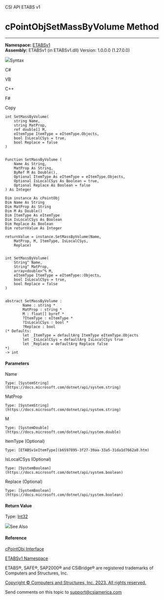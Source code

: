 ﻿

CSI API ETABS v1

# cPointObjSetMassByVolume Method  
  
---  
  
**Namespace:** [ETABSv1](2780f1b8-2033-5289-2298-1cdb2a7508d9.htm)  
**Assembly:** ETABSv1 (in ETABSv1.dll) Version: 1.0.0.0 (1.27.0.0)

![](../icons/SectionExpanded.png)Syntax

C#

VB

C++

F#

Copy

    
    
    int SetMassByVolume(
    	string Name,
    	string MatProp,
    	ref double[] M,
    	eItemType ItemType = eItemType.Objects,
    	bool IsLocalCSys = true,
    	bool Replace = false
    )
    
    
    Function SetMassByVolume ( 
    	Name As String,
    	MatProp As String,
    	ByRef M As Double(),
    	Optional ItemType As eItemType = eItemType.Objects,
    	Optional IsLocalCSys As Boolean = true,
    	Optional Replace As Boolean = false
    ) As Integer
    
    Dim instance As cPointObj
    Dim Name As String
    Dim MatProp As String
    Dim M As Double()
    Dim ItemType As eItemType
    Dim IsLocalCSys As Boolean
    Dim Replace As Boolean
    Dim returnValue As Integer
    
    returnValue = instance.SetMassByVolume(Name, 
    	MatProp, M, ItemType, IsLocalCSys, 
    	Replace)
    
    
    int SetMassByVolume(
    	String^ Name, 
    	String^ MatProp, 
    	array<double>^% M, 
    	eItemType ItemType = eItemType::Objects, 
    	bool IsLocalCSys = true, 
    	bool Replace = false
    )
    
    
    abstract SetMassByVolume : 
            Name : string * 
            MatProp : string * 
            M : float[] byref * 
            ?ItemType : eItemType * 
            ?IsLocalCSys : bool * 
            ?Replace : bool 
    (* Defaults:
            let _ItemType = defaultArg ItemType eItemType.Objects
            let _IsLocalCSys = defaultArg IsLocalCSys true
            let _Replace = defaultArg Replace false
    *)
    -> int 
    

#### Parameters

Name

    Type: [SystemString](https://docs.microsoft.com/dotnet/api/system.string)  

MatProp

    Type: [SystemString](https://docs.microsoft.com/dotnet/api/system.string)  

M

    Type: [SystemDouble](https://docs.microsoft.com/dotnet/api/system.double)  

ItemType (Optional)

    Type: [ETABSv1eItemType](b6597895-3f27-39aa-33a5-31da1d7662a0.htm)  

IsLocalCSys (Optional)

    Type: [SystemBoolean](https://docs.microsoft.com/dotnet/api/system.boolean)  

Replace (Optional)

    Type: [SystemBoolean](https://docs.microsoft.com/dotnet/api/system.boolean)  

#### Return Value

Type: [Int32](https://docs.microsoft.com/dotnet/api/system.int32)

![](../icons/SectionExpanded.png)See Also

#### Reference

[cPointObj Interface](07661691-ffa8-f77b-7580-1973c7be1978.htm)

[ETABSv1 Namespace](2780f1b8-2033-5289-2298-1cdb2a7508d9.htm)

ETABS®, SAFE®, SAP2000® and CSiBridge® are registered trademarks of Computers
and Structures, Inc.  

[Copyright © Computers and Structures, Inc. 2023. All rights
reserved.](http://www.csiamerica.com)

Send comments on this topic to
[support@csiamerica.com](mailto:support%40csiamerica.com?Subject=CSI%20API%20ETABS%20v1)

